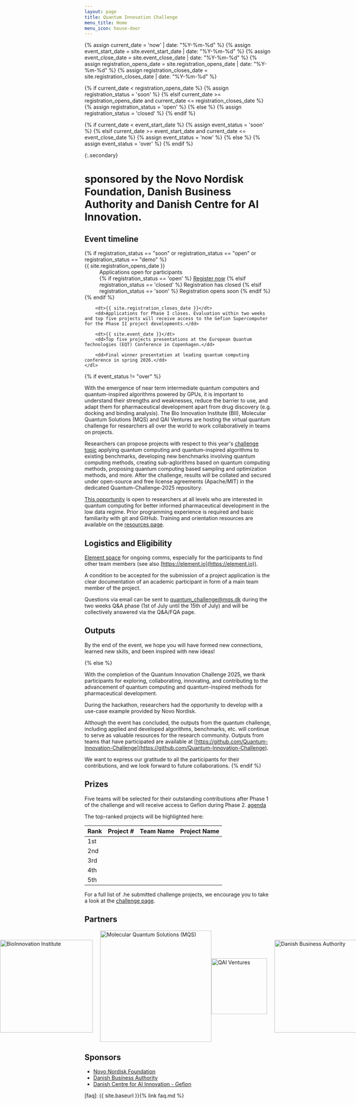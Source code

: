 ```yaml
---
layout: page
title: Quantum Innovation Challenge
menu_title: Home
menu_icon: house-door
---
```

{% assign current_date = 'now' | date: "%Y-%m-%d" %}
{% assign event_start_date = site.event_start_date | date: "%Y-%m-%d" %}
{% assign event_close_date = site.event_close_date | date: "%Y-%m-%d" %}
{% assign registration_opens_date = site.registration_opens_date | date: "%Y-%m-%d" %}
{% assign registration_closes_date = site.registration_closes_date | date: "%Y-%m-%d" %}

{% if current_date < registration_opens_date %}
    {% assign registration_status = 'soon' %}
{% elsif current_date >= registration_opens_date and current_date <= registration_closes_date %}
    {% assign registration_status = 'open' %}
{% else %}
    {% assign registration_status = 'closed' %}
{% endif %}

{% if current_date < event_start_date %}
    {% assign event_status = 'soon' %}
{% elsif current_date >= event_start_date and current_date <= event_close_date %}
    {% assign event_status = 'now' %}
{% else %}
    {% assign event_status = 'over' %}
{% endif %}

{:.secondary}
# sponsored by the Novo Nordisk Foundation, Danish Business Authority and Danish Centre for AI Innovation.

<div class="aside">
    <h2><i class="bi bi-calendar3"></i> Event timeline</h2>
    <dl>
        {% if registration_status == "soon" or registration_status == "open" or registration_status == "demo" %}
            <dt>{{ site.registration_opens_date }}</dt>
            <dd>
                Applications open for participants<br>
                {% if registration_status == 'open' %}
                    <a href="{{ site.baseurl }}{% link registration.md %}" class="btn">Register now</a>
                {% elsif registration_status == 'closed' %}
                    <a class="btn disabled">Registration has closed</a>
                {% elsif registration_status == 'soon' %}
                    <a class="btn disabled">Registration opens soon</a>
                {% endif %}
            </dd>
        {% endif %}

        <dt>{{ site.registration_closes_date }}</dt>
        <dd>Applications for Phase I closes. Evaluation within two weeks and top five projects will receive access to the Gefion Supercomputer for the Phase II project developments.</dd>

        <dt>{{ site.event_date }}</dt>
        <dd>Top five projects presentations at the European Quantum Technologies (EQT) Conference in Copenhagen.</dd>
        
        <dd>Final winner presentation at leading quantum computing conference in spring 2026.</dd>
    </dl>
</div>

{% if event_status != "over" %}

With the emergence of near term intermediate quantum computers and quantum-inspired algorithms powered by GPUs, it is important to understand their strengths and weaknesses, reduce the barrier to use, and adapt them for pharmaceutical development apart from drug discovery (e.g. docking and binding analysis).
The Bio Innovation Institute (BII), Molecular Quantum Solutions (MQS) and QAI Ventures are hosting the virtual quantum challenge for researchers all over the world to work collaboratively in teams on projects.

Researchers can propose projects with respect to this year's [challenge topic](_/../projects.md) applying quantum computing and quantum-inspired algorithms to existing benchmarks, developing new benchmarks involving quantum computing methods, creating sub-aglorithms based on quantum computing methods, proposing quantum computing based sampling and optimization methods, and more.
After the challenge, results will be collated and secured under open-source and free license agreements (Apache/MIT) in the dedicated Quantum-Challenge-2025 repository.

[This opportunity](_/../registration.md) is open to researchers at all levels who are interested in quantum computing for better informed pharmaceutical development in the low data regime.
Prior programming experience is required and basic familiarity with git and GitHub.
Training and orientation resources are available on the [resources page](_/../resources.md).


## Logistics and Eligibility

[Element space](https://matrix.to/#/#mqs-community-space:mozilla.org) for ongoing comms, especially for the participants to find other team members (see also [https://element.io](https://element.io)).

A condition to be accepted for the submission of a project application is the clear documentation of an academic participant in form of a main team member of the project.

Questions via email can be sent to quantum_challenge@mqs.dk during the two weeks Q&A phase (1st of July until the 15th of July) and will be collectively answered via the Q&A/FQA page.


## Outputs

By the end of the event, we hope you will have formed new connections, learned new skills, and been inspired with new ideas!

{% else %}

With the completion of the Quantum Innovation Challenge 2025, we thank participants for exploring, collaborating, innovating, and contributing to the advancement of quantum computing and quantum-inspired methods for pharmaceutical development.

During the hackathon, researchers had the opportunity to develop with a use-case example provided by Novo Nordisk.

Although the event has concluded, the outputs from the quantum challenge, including applied and developed algorithms, benchmarks, etc. will continue to serve as valuable resources for the research community. Outputs from teams that have participated  are available at [https://github.com/Quantum-Innovation-Challenge](https://github.com/Quantum-Innovation-Challenge).

We want to express our gratitude to all the participants for their contributions, and we look forward to future collaborations.
{% endif %}


## Prizes

Five teams will be selected for their outstanding contributions after Phase 1 of the challenge and will receive access to Gefion during Phase 2.
[agenda](_/../agenda.md)

The top-ranked projects will be highlighted here:

| Rank | Project #                                            | Team Name | Project Name |
| ---  | ---------------------------------------------------- | --------- | ------------ |
| 1st  | []()                                                 |           |              |
| 2nd  | []()                                                 |           |              |
| 3rd  | []()                                                 |           |              |
| 4th  | []()                                                 |           |              |
| 5th  | []()                                                 |           |              |

For a full list of .he submitted challenge projects, we encourage you to take a look at the [challenge page](_/../projects.md).


## Partners

<div style="display: flex; align-items: center; justify-content: center;">
    <a href="https://novonordiskfonden.dk/">
        <img src="https://novonordiskfonden.dk//app/uploads/NNF-INT_logo_blue_RGB_solid.png" alt="Novo Nordisk Foundation" style="width:250px; margin-right: 70px;">
    </a>
    <a href="https://bii.dk/">
        <img src="https://mva.org/wp-content/uploads/2019/03/BII_Logo_Petroleum_RGB.png" alt="BioInnovation Institute" style="width:250px; margin-challenge5px;">
    </a>
    <br>
    <a href="https://mqs.dk">
        <img src="https://mqs.dk/Images/Logo/MQS_Logo_Text_black.png" alt="Molecular Quantum Solutions (MQS)" style="width:300px; margin-left: 20px;">
    </a>
    <a href="https://qai-ventures.com">
        <img src="https://encrypted-tbn0.gstatic.com/images?q=tbn:ANd9GcT4yFd81seqGxOo0wpiPf_e27HXz6YQQHtZdw&s" alt="QAI Ventures" style="width:150px; margin-right: 20px;">
    </a>
    <br>
    <a href="https://danishbusinessauthority.dk/">
        <img src="https://encrypted-tbn0.gstatic.com/images?q=tbn:ANd9GcQBuppnIhRA_UeICVvPBL1nxTiL8KywgV71vg&s" alt="Danish Business Authority" style="width:250px; margin-right: 20px;">
    </a>
    <a href="https://icdk.dk/">
        <img src="https://images.squarespace-cdn.com/content/v1/62d5863a24e5b67bc23dff1f/1661420026081-N55ZWI4RWDCUTJC9J5TE/WeChat-Image_20220221111631.png" alt="Innovation Centre Denmark" style="width:250px; margin-right: 20px;">
    </a>
</div>


## Sponsors

- [Novo Nordisk Foundation](https://novonordiskfonden.dk/)
- [Danish Business Authority](https://danishbusinessauthority.dk/)
- [Danish Centre for AI Innovation - Gefion](https://dcai.dk/)

[faq]: {{ site.baseurl }}{% link faq.md %}
